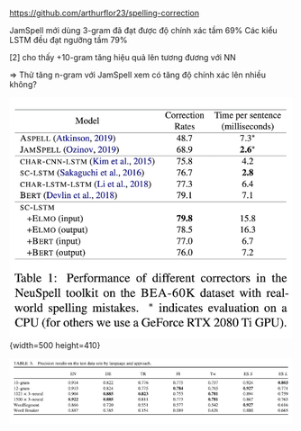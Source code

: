 https://github.com/arthurflor23/spelling-correction

JamSpell mới dùng 3-gram đã đạt được độ chính xác tầm 69%
Các kiểu LSTM đều đạt ngưỡng tầm 79%

[2] cho thấy +10-gram tăng hiệu quả lên tương đương với NN

=> Thử tăng n-gram với JamSpell xem có tăng độ chính xác lên nhiều không?

![1](files/03-gram_vs_nn_spelling_correction.png){width=500 height=410}

![2](files/12-gram_vs_nn_word_segment.png)
